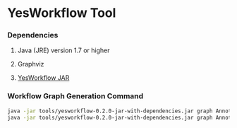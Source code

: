 # YesWorkflow Tool

### Dependencies

1) Java (JRE) version 1.7 or higher

2) Graphviz

3) [YesWorkflow JAR](https://github.com/yesworkflow-org/yw-prototypes/releases/download/v0.2.0/yesworkflow-0.2.0-jar-with-dependencies.jar)

### Workflow Graph Generation Command

```bash
java -jar tools/yesworkflow-0.2.0-jar-with-dependencies.jar graph AnnotatedDataCleaningChanges.py | dot -Tpng -o DataCleaningChanges.png
java -jar tools/yesworkflow-0.2.0-jar-with-dependencies.jar graph AnnotatedICViolations.py | dot -Tpng -o ICViolations.png
```
